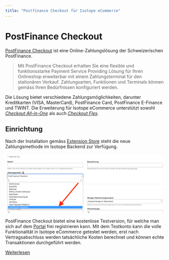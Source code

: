 ```yaml
---
title: "Postfinance Checkout für Isotope eCommerce"
---
```


# PostFinance Checkout

[PostFinance Checkout][website] ist eine Online-Zahlungslösung der Schweizerischen PostFinance.

> Mit PostFinance Checkout erhalten Sie eine flexible und funktionsstarke Payment Service Providing Lösung für Ihren
> Onlineshop erweiterbar mit einem Zahlungsterminal für den stationären Verkauf. Zahlungsarten, Funktionen und Terminals 
> können gemäss Ihren Bedürfnissen konfiguriert werden.

Die Lösung bietet verschiedene Zahlungsmöglichkeiten, darunter Kreditkarten (VISA, MasterCard), PostFinance Card, 
PostFinance E-Finance und TWINT. Die Erweiterung für Isotope eCommerce unterstützt sowohl [_Checkout All-in-One_][all-in-one] als auch [_Checkout Flex_][flex].


## Einrichtung

Nach der Installation gemäss [Extension Store](https://extensions.terminal42.ch) steht die neue Zahlungsmethode im 
Isotope Backend zur Verfügung.

![Zahlungsmodul auswählen](modul.png)


PostFinance Checkout bietet eine kostenlose Testversion, für welche man sich auf dem [Portal][portal] frei registrieren
kann. Mit dem Testkonto kann die volle Funktionalität in Isotope eCommerce getestet werden, erst nach Vertragsabschluss
werden tatsächliche Kosten berechnet und können echte Transaktionen durchgeführt werden.

[Weiterlesen](./einrichtung/)

[website]: https://www.postfinance.ch/de/unternehmen/produkte/einkassieren/onlineshop.html
[all-in-one]: https://www.postfinance.ch/de/unternehmen/produkte/einkassieren/onlineshop/e-payment-all-in-one.html
[flex]: https://www.postfinance.ch/de/unternehmen/produkte/einkassieren/onlineshop/e-payment-flex.html
[portal]: https://checkout.postfinance.ch
